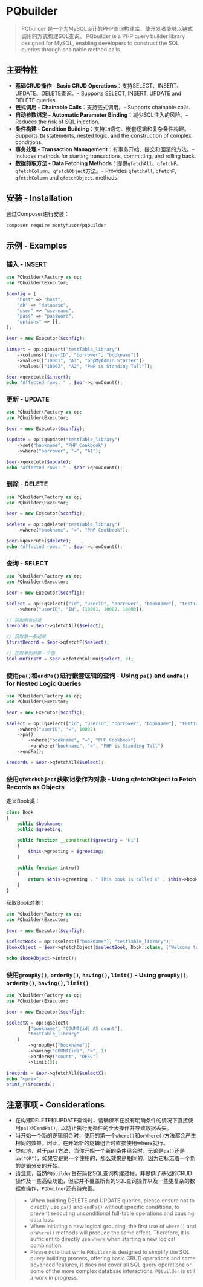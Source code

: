 # PQbuilder

> PQbuilder 是一个为MySQL设计的PHP查询构建库，使开发者能够以链式调用的方式构建SQL查询。
> PQbuilder is a PHP query builder library designed for MySQL, enabling developers to construct the SQL queries through chainable method calls.

## 主要特性

- **基础CRUD操作 - Basic CRUD Operations**：支持SELECT、INSERT、UPDATE、DELETE查询。- Supports SELECT, INSERT, UPDATE and DELETE queries.
- **链式调用 - Chainable Calls**：支持链式调用。- Supports chainable calls.
- **自动参数绑定 - Automatic Parameter Binding**：减少SQL注入的风险。- Reduces the risk of SQL injection.
- **条件构建 - Condition Building**：支持`IN`语句、嵌套逻辑和复杂条件构建。- Supports `IN` statements, nested logic, and the construction of complex conditions.
- **事务处理 - Transaction Management**：有事务开始、提交和回滚的方法。- Includes methods for starting transactions, committing, and rolling back.
- **数据抓取方法 - Data Fetching Methods**：提供`qfetchAll`、`qfetchF`、`qfetchColumn`、`qfetchObject`方法。- Provides `qfetchAll`, `qfetchF`, `qfetchColumn` and `qfetchObject`. methods.

## 安装 - Installation

通过Composer进行安装：

```bash
composer require montyhusor/pqbuilder
```

## 示例 - Examples

### 插入 - INSERT

```php
use PQbuilder\Factory as op;
use PQbuilder\Executor;

$config = [
    "host" => "host",
    "db" => "database",
    "user" => "username",
    "pass" => "password",
    "options" => [],
];

$eor = new Executor($config);

$insert = op::qinsert("testTable_library")
    ->columns(["userID", "borrower", "bookname"])
    ->values(["10001", "A1", "phpMyAdmin Starter"])
    ->values(["10002", "A2", "PHP is Standing Tall"]);

$eor->qexecute($insert);
echo "Affected rows: " . $eor->qrowCount();
```

### 更新 - UPDATE

```php
use PQbuilder\Factory as op;
use PQbuilder\Executor;

$eor = new Executor($config);

$update = op::qupdate("testTable_library")
    ->set("bookname", "PHP Cookbook")
    ->where("borrower", "=", "A1");

$eor->qexecute($update);
echo "Affected rows: " . $eor->qrowCount();
```

### 删除 - DELETE

```php
use PQbuilder\Factory as op;
use PQbuilder\Executor;

$eor = new Executor($config);

$delete = op::qdelete("testTable_library")
    ->where("bookname", "=", "PHP Cookbook");

$eor->qexecute($delete);
echo "Affected rows: " . $eor->qrowCount();
```

### 查询 - SELECT

```php
use PQbuilder\Factory as op;
use PQbuilder\Executor;

$eor = new Executor($config);

$select = op::qselect(["id", "userID", "borrower", "bookname"], "testTable_library")
    ->where("userID", "IN", [10001, 10002, 10003]);

// 获取所有记录
$records = $eor->qfetchAll($select);

// 获取第一条记录
$firstRecord = $eor->qfetchF($select);

// 获取单列的第一个值
$ColumnfirstV = $eor->qfetchColumn($select, 3);
```

### 使用`pa()`和`endPa()`进行嵌套逻辑的查询 - Using `pa()` and `endPa()` for Nested Logic Queries

```php
use PQbuilder\Factory as op;
use PQbuilder\Executor;

$eor = new Executor($config);

$select = op::qselect(["id", "userID", "borrower", "bookname"], "testTable_library")
    ->where("userID", "=", 10002)
    ->pa()
        ->where("bookname", "=", "PHP Cookbook")
        ->orWhere("bookname", "=", "PHP is Standing Tall")
    ->endPa();

$records = $eor->qfetchAll($select);
```

### 使用`qfetchObject`获取记录作为对象 - Using qfetchObject to Fetch Records as Objects

定义Book类：

```php
class Book
{
    public $bookname;
    public $greeting;

    public function __construct($greeting = "Hi")
    {
        $this->greeting = $greeting;
    }

    public function intro()
    {
        return $this->greeting . " This book is called 《" . $this->bookname . "》";
    }
}
```

获取Book对象：

```php
use PQbuilder\Factory as op;
use PQbuilder\Executor;

$eor = new Executor($config);

$selectBook = op::qselect(["bookname"], "testTable_library");
$bookObject = $eor->qfetchObject($selectBook, Book::class, ["Welcome to the library!"]);

echo $bookObject->intro();
```

### 使用`groupBy()`, `orderBy()`, `having()`, `limit()` - Using `groupBy()`, `orderBy()`, `having()`, `limit()`

```php
use PQbuilder\Factory as op;
use PQbuilder\Executor;

$eor = new Executor($config);

$selectX = op::qselect(
        ["bookname", "COUNT(id) AS count"],
        "testTable_library"
    )
        ->groupBy(["bookname"])
        ->having("COUNT(id)", ">", 1)
        ->orderBy("count", "DESC")
        ->limit(3);

$records = $eor->qfetchAll($selectX);
echo "<pre>";
print_r($records);
```

## 注意事项 - Considerations

- 在构建DELETE和UPDATE查询时，请确保不在没有明确条件的情况下直接使用`pa()`和`endPa()`，以防止执行无条件的全表操作并导致数据丢失。
- 当开始一个新的逻辑组合时，使用的第一个`where()`和`orWhere()`方法都会产生相同的效果。因此，在开始新的逻辑组合时直接使用where就行。
- 类似地，对于`pa()`方法，当你开始一个新的条件组合时，无论是`pa()`还是`pa("OR")`，如果它是第一个使用的，那么效果是相同的，因为它标志着一个新的逻辑分支的开始。
- 请注意，虽然`PQbuilder`旨在简化SQL查询构建过程，并提供了基础的CRUD操作及一些高级功能，但它并不覆盖所有的SQL查询操作以及一些更复杂的数据库操作，`PQbuilder`还有待完善。

>- When building DELETE and UPDATE queries, please ensure not to directly use `pa()` and `endPa()` without specific conditions, to prevent executing unconditional full-table operations and causing data loss.
>- When initiating a new logical grouping, the first use of `where()` and `orWhere()` methods will produce the same effect. Therefore, it is sufficient to directly use `where` when starting a new logical combination.
>- Please note that while `PQbuilder` is designed to simplify the SQL query building process, offering basic CRUD operations and some advanced features, it does not cover all SQL query operations or some of the more complex database interactions. `PQbuilder` is still a work in progress.

